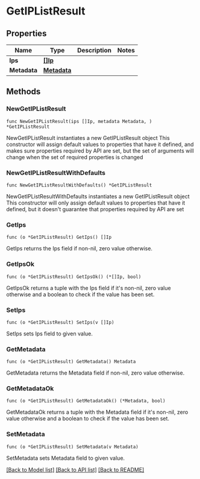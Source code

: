 # GetIPListResult

## Properties

Name | Type | Description | Notes
------------ | ------------- | ------------- | -------------
**Ips** | [**[]Ip**](Ip.md) |  | 
**Metadata** | [**Metadata**](Metadata.md) |  | 

## Methods

### NewGetIPListResult

`func NewGetIPListResult(ips []Ip, metadata Metadata, ) *GetIPListResult`

NewGetIPListResult instantiates a new GetIPListResult object
This constructor will assign default values to properties that have it defined,
and makes sure properties required by API are set, but the set of arguments
will change when the set of required properties is changed

### NewGetIPListResultWithDefaults

`func NewGetIPListResultWithDefaults() *GetIPListResult`

NewGetIPListResultWithDefaults instantiates a new GetIPListResult object
This constructor will only assign default values to properties that have it defined,
but it doesn't guarantee that properties required by API are set

### GetIps

`func (o *GetIPListResult) GetIps() []Ip`

GetIps returns the Ips field if non-nil, zero value otherwise.

### GetIpsOk

`func (o *GetIPListResult) GetIpsOk() (*[]Ip, bool)`

GetIpsOk returns a tuple with the Ips field if it's non-nil, zero value otherwise
and a boolean to check if the value has been set.

### SetIps

`func (o *GetIPListResult) SetIps(v []Ip)`

SetIps sets Ips field to given value.


### GetMetadata

`func (o *GetIPListResult) GetMetadata() Metadata`

GetMetadata returns the Metadata field if non-nil, zero value otherwise.

### GetMetadataOk

`func (o *GetIPListResult) GetMetadataOk() (*Metadata, bool)`

GetMetadataOk returns a tuple with the Metadata field if it's non-nil, zero value otherwise
and a boolean to check if the value has been set.

### SetMetadata

`func (o *GetIPListResult) SetMetadata(v Metadata)`

SetMetadata sets Metadata field to given value.



[[Back to Model list]](../README.md#documentation-for-models) [[Back to API list]](../README.md#documentation-for-api-endpoints) [[Back to README]](../README.md)


